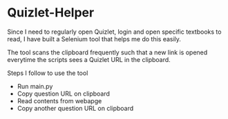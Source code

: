 # Quizlet-Helper
Since I need to regularly open Quizlet, login and open specific textbooks to read, I have built a Selenium tool that helps me do this easily.

The tool scans the clipboard frequently such that a new link is opened everytime the scripts sees a Quizlet URL in the clipboard.

Steps I follow to use the tool
- Run main.py
- Copy question URL on clipboard
- Read contents from webapge
- Copy another question URL on clipboard